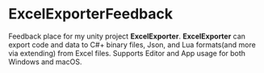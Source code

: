 # ExcelExporterFeedback
Feedback place for my unity project **ExcelExporter**. 
**ExcelExporter** can export code and data to C#+ binary files, Json, and Lua formats(and more via extending) from Excel files. Supports Editor and App usage for both Windows and macOS.
